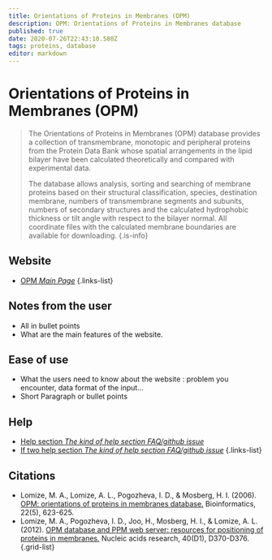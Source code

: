 ```yaml
---
title: Orientations of Proteins in Membranes (OPM)
description: OPM: Orientations of Proteins in Membranes database 
published: true
date: 2020-07-26T22:43:10.580Z
tags: proteins, database
editor: markdown
---
```


# Orientations of Proteins in Membranes (OPM)

> The Orientations of Proteins in Membranes (OPM) database provides a collection of transmembrane, monotopic and peripheral proteins from the Protein Data Bank whose spatial arrangements in the lipid bilayer have been calculated theoretically and compared with experimental data. 
>
> The database allows analysis, sorting and searching of membrane proteins based on their structural classification, species, destination membrane, numbers of transmembrane segments and subunits, numbers of secondary structures and the calculated hydrophobic thickness or tilt angle with respect to the bilayer normal. All coordinate files with the calculated membrane boundaries are available for downloading. 
{.is-info}



## Website 

- [OPM *Main Page*](https://opm.phar.umich.edu/)
 {.links-list}


 ## Notes from the user
 
 - All in bullet points
 - What are the main features of the website.

 
 ## Ease of use

- What the users need to know about the website : problem you encounter, data format of the input...
- Short Paragraph or bullet points


## Help

- [Help section *The kind of help section FAQ/github issue*](https://url_of_the_help_page)
- [If two help section *The kind of help section FAQ/github issue*](https://url_of_the_help_page)
{.links-list}


## Citations

- Lomize, M. A., Lomize, A. L., Pogozheva, I. D., & Mosberg, H. I. (2006). [OPM: orientations of proteins in membranes database.](https://academic.oup.com/bioinformatics/article/22/5/623/205812) Bioinformatics, 22(5), 623-625.
- Lomize, M. A., Pogozheva, I. D., Joo, H., Mosberg, H. I., & Lomize, A. L. (2012). [OPM database and PPM web server: resources for positioning of proteins in membranes.](https://academic.oup.com/nar/article/40/D1/D370/2903396) Nucleic acids research, 40(D1), D370-D376.
{.grid-list}
